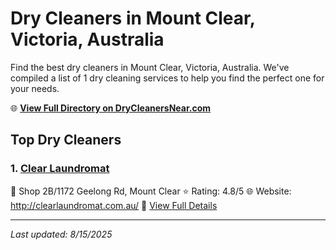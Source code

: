 # Dry Cleaners in Mount Clear, Victoria, Australia

Find the best dry cleaners in Mount Clear, Victoria, Australia. We've compiled a list of 1 dry cleaning services to help you find the perfect one for your needs.

🌐 **[View Full Directory on DryCleanersNear.com](https://drycleanersnear.com/city/Australia/Victoria/Mount%20Clear)**

## Top Dry Cleaners

### 1. [Clear Laundromat](https://drycleanersnear.com/dryCleaner/689e94ade14d6a68167176c0/clear-laundromat)
📍 Shop 2B/1172 Geelong Rd, Mount Clear
⭐ Rating: 4.8/5
🌐 Website: http://clearlaundromat.com.au/
🔗 [View Full Details](https://drycleanersnear.com/dryCleaner/689e94ade14d6a68167176c0/clear-laundromat)


---

*Last updated: 8/15/2025*

